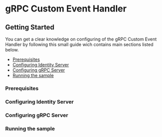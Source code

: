 # gRPC Custom Event Handler
## Getting Started
You can get a clear knowledge on configuring of the gRPC Custom Event Handler by following this small guide wich contains main sections listed below.

- [Prerequisites](#prerequisites)
- [Configuring Identity Server](#configuring-identity-server)
- [Configuring gRPC Server](#configuring-grpc-server)
- [Running the sample](#running-the-sample)

### Prerequisites

### Configuring Identity Server

### Configuring gRPC Server

### Running the sample
